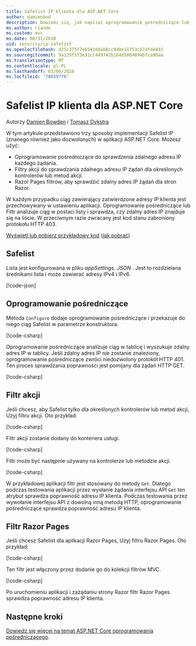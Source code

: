 ```yaml
---
title: Safelist IP klienta dla ASP.NET Core
author: damienbod
description: Dowiedz się, jak napisać oprogramowanie pośredniczące lub filtry akcji, aby zweryfikować zdalne adresy IP w odniesieniu do listy zatwierdzonych adresów IP.
ms.author: riande
ms.custom: mvc
ms.date: 08/31/2018
uid: security/ip-safelist
ms.openlocfilehash: d25c375f7e659168ab8cc9d8e11753cb7dfde831
ms.sourcegitcommit: 9a129f5f3e31cc449742b164d5004894bfca90aa
ms.translationtype: MT
ms.contentlocale: pl-PL
ms.lasthandoff: 03/06/2020
ms.locfileid: "78659776"
---
```

# <a name="client-ip-safelist-for-aspnet-core"></a>Safelist IP klienta dla ASP.NET Core

Autorzy [Damien Bowden](https://twitter.com/damien_bod) i [Tomasz Dykstra](https://github.com/tdykstra)
 
W tym artykule przedstawiono trzy sposoby implementacji Safelist IP (znanego również jako dozwolonych) w aplikacji ASP.NET Core. Możesz użyć:

* Oprogramowanie pośredniczące do sprawdzenia zdalnego adresu IP każdego żądania.
* Filtry akcji do sprawdzania zdalnego adresu IP żądań dla określonych kontrolerów lub metod akcji.
* Razor Pages filtrów, aby sprawdzić zdalny adres IP żądań dla stron Razor.

W każdym przypadku ciąg zawierający zatwierdzone adresy IP klienta jest przechowywany w ustawieniu aplikacji. Oprogramowanie pośredniczące lub Filtr analizuje ciąg w postaci listy i sprawdza, czy zdalny adres IP znajduje się na liście. W przeciwnym razie zwracany jest kod stanu zabroniony protokołu HTTP 403.

[Wyświetl lub pobierz przykładowy kod](https://github.com/dotnet/AspNetCore.Docs/tree/master/aspnetcore/security/ip-safelist/samples/2.x/ClientIpAspNetCore) ([jak pobrać](xref:index#how-to-download-a-sample))

## <a name="the-safelist"></a>Safelist

Lista jest konfigurowana w pliku *appSettings. JSON* . Jest to rozdzielana średnikami lista i może zawierać adresy IPv4 i IPv6.

[!code-json[](ip-safelist/samples/2.x/ClientIpAspNetCore/appsettings.json?highlight=2)]

## <a name="middleware"></a>Oprogramowanie pośredniczące

Metoda `Configure` dodaje oprogramowanie pośredniczące i przekazuje do niego ciąg Safelist w parametrze konstruktora.

[!code-csharp[](ip-safelist/samples/2.x/ClientIpAspNetCore/Startup.cs?name=snippet_Configure&highlight=10)]

Oprogramowanie pośredniczące analizuje ciąg w tablicę i wyszukuje zdalny adres IP w tablicy. Jeśli zdalny adres IP nie zostanie znaleziony, oprogramowanie pośredniczące zwróci niedozwolony protokół HTTP 401. Ten proces sprawdzania poprawności jest pomijany dla żądań HTTP GET.

[!code-csharp[](ip-safelist/samples/2.x/ClientIpAspNetCore/AdminSafeListMiddleware.cs?name=snippet_ClassOnly)]

## <a name="action-filter"></a>Filtr akcji

Jeśli chcesz, aby Safelist tylko dla określonych kontrolerów lub metod akcji, Użyj filtru akcji. Oto przykład: 

[!code-csharp[](ip-safelist/samples/2.x/ClientIpAspNetCore/Filters/ClientIpCheckFilter.cs)]

Filtr akcji zostanie dodany do kontenera usługi.

[!code-csharp[](ip-safelist/samples/2.x/ClientIpAspNetCore/Startup.cs?name=snippet_ConfigureServices&highlight=3)]

Filtr może być następnie używany na kontrolerze lub metodzie akcji.

[!code-csharp[](ip-safelist/samples/2.x/ClientIpAspNetCore/Controllers/ValuesController.cs?name=snippet_Filter&highlight=1)]

W przykładowej aplikacji filtr jest stosowany do metody `Get`. Dlatego podczas testowania aplikacji przez wysłanie żądania interfejsu API `Get` ten atrybut sprawdza poprawność adresu IP klienta. Podczas testowania przez wywołanie interfejsu API z dowolną inną metodą HTTP, oprogramowanie pośredniczące sprawdza poprawność adresu IP klienta.

## <a name="razor-pages-filter"></a>Filtr Razor Pages 

Jeśli chcesz Safelist dla aplikacji Razor Pages, Użyj filtru Razor Pages. Oto przykład: 

[!code-csharp[](ip-safelist/samples/2.x/ClientIpAspNetCore/Filters/ClientIpCheckPageFilter.cs)]

Ten filtr jest włączony przez dodanie go do kolekcji filtrów MVC.

[!code-csharp[](ip-safelist/samples/2.x/ClientIpAspNetCore/Startup.cs?name=snippet_ConfigureServices&highlight=7-9)]

Po uruchomieniu aplikacji i zażądaniu strony Razor filtr Razor Pages sprawdza poprawność adresu IP klienta.

## <a name="next-steps"></a>Następne kroki

[Dowiedz się więcej na temat ASP.NET Core oprogramowania pośredniczącego](xref:fundamentals/middleware/index).
